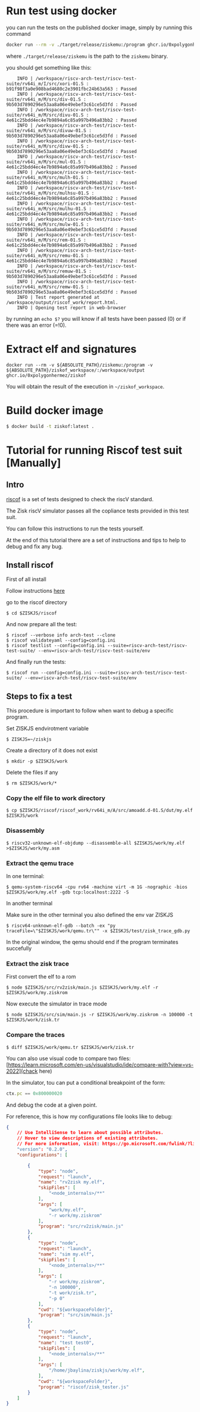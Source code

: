 # Run test using docker 

you can run the tests on the published docker image, simply by running this command

```bash
docker run --rm -v ./target/release/ziskemu:/program ghcr.io/0xpolygonhermez/ziskof:latest
```

where `./target/release/ziskemu` is the path to the `ziskemu` binary.

you should get something like this:

```bashc
    INFO | /workspace/riscv-arch-test/riscv-test-suite/rv64i_m/I/src/xori-01.S : b91f98f3a0e908bad4680c2e3901fbc24b63a563 : Passed
    INFO | /workspace/riscv-arch-test/riscv-test-suite/rv64i_m/M/src/div-01.S : 9b503d7890296e53aa8a06e49ebef3c61ce5d3fd : Passed
    INFO | /workspace/riscv-arch-test/riscv-test-suite/rv64i_m/M/src/divu-01.S : 4e61c25bdd4ec4e7b9894a6c85a997b496a83bb2 : Passed
    INFO | /workspace/riscv-arch-test/riscv-test-suite/rv64i_m/M/src/divuw-01.S : 9b503d7890296e53aa8a06e49ebef3c61ce5d3fd : Passed
    INFO | /workspace/riscv-arch-test/riscv-test-suite/rv64i_m/M/src/divw-01.S : 9b503d7890296e53aa8a06e49ebef3c61ce5d3fd : Passed
    INFO | /workspace/riscv-arch-test/riscv-test-suite/rv64i_m/M/src/mul-01.S : 4e61c25bdd4ec4e7b9894a6c85a997b496a83bb2 : Passed
    INFO | /workspace/riscv-arch-test/riscv-test-suite/rv64i_m/M/src/mulh-01.S : 4e61c25bdd4ec4e7b9894a6c85a997b496a83bb2 : Passed
    INFO | /workspace/riscv-arch-test/riscv-test-suite/rv64i_m/M/src/mulhsu-01.S : 4e61c25bdd4ec4e7b9894a6c85a997b496a83bb2 : Passed
    INFO | /workspace/riscv-arch-test/riscv-test-suite/rv64i_m/M/src/mulhu-01.S : 4e61c25bdd4ec4e7b9894a6c85a997b496a83bb2 : Passed
    INFO | /workspace/riscv-arch-test/riscv-test-suite/rv64i_m/M/src/mulw-01.S : 9b503d7890296e53aa8a06e49ebef3c61ce5d3fd : Passed
    INFO | /workspace/riscv-arch-test/riscv-test-suite/rv64i_m/M/src/rem-01.S : 4e61c25bdd4ec4e7b9894a6c85a997b496a83bb2 : Passed
    INFO | /workspace/riscv-arch-test/riscv-test-suite/rv64i_m/M/src/remu-01.S : 4e61c25bdd4ec4e7b9894a6c85a997b496a83bb2 : Passed
    INFO | /workspace/riscv-arch-test/riscv-test-suite/rv64i_m/M/src/remuw-01.S : 9b503d7890296e53aa8a06e49ebef3c61ce5d3fd : Passed
    INFO | /workspace/riscv-arch-test/riscv-test-suite/rv64i_m/M/src/remw-01.S : 9b503d7890296e53aa8a06e49ebef3c61ce5d3fd : Passed
    INFO | Test report generated at /workspace/output/riscof_work/report.html.
    INFO | Opening test report in web-browser

```

by running an `echo $?` you will know if all tests have been passed (0) or if there was an error (=!0).

# Extract elf and signatures
```
docker run --rm -v ${ABSOLUTE_PATH}/ziskemu:/program -v ${ABSOLUTE_PATH}/ziskof_workspace/:/workspace/output 
ghcr.io/0xpolygonhermez/ziskof
```

You will obtain the result of the execution in `~/ziskof_workspace`.

# Build docker image
    
```bash
$ docker build -t ziskof:latest .
```

# Tutorial for running Riscof test suit [Manually]

## Intro

[riscof](https://github.com/riscv-software-src/riscof) is a set of tests designed to check the riscV standard.

The Zisk riscV simulator passes all the copliance tests provided in this test suit.

You can follow this instructions to run the tests yourself.

At the end of this tutorial there are a set of instructions and tips to help to debug and fix any bug.

## Install riscof

First of all install

Follow instructions [here](https://riscof.readthedocs.io/en/latest/installation.html)

go to the riscof directory

```console
$ cd $ZISKJS/riscof
```

And now prepare all the test:

```console
$ riscof --verbose info arch-test --clone
$ riscof validateyaml --config=config.ini
$ riscof testlist --config=config.ini --suite=riscv-arch-test/riscv-test-suite/ --env=riscv-arch-test/riscv-test-suite/env
```

And finally run the tests:

```console
$ riscof run --config=config.ini --suite=riscv-arch-test/riscv-test-suite/ --env=riscv-arch-test/riscv-test-suite/env
```


## Steps to fix a test

This procedure is important to follow when want to debug a specific program.


Set ZISKJS endvirotment variable

```console
$ ZISKJS=~/ziskjs
```

Create a directory of it does not exist

```console
$ mkdir -p $ZISKJS/work
```

Delete the files if any

```console
$ rm $ZISKJS/work/*
```



### Copy the elf file to work directory

```console
$ cp $ZISKJS/riscof/riscof_work/rv64i_m/A/src/amoadd.d-01.S/dut/my.elf $ZISKJS/work
```

### Disassembly

```console
$ riscv32-unknown-elf-objdump --disassemble-all $ZISKJS/work/my.elf >$ZISKJS/work/my.asm
```


### Extract the qemu trace

In one terminal:

```console
$ qemu-system-riscv64 -cpu rv64 -machine virt -m 1G -nographic -bios $ZISKJS/work/my.elf -gdb tcp:localhost:2222 -S
```

In another terminal

Make sure in the other terminal you also defined the env var ZISKJS
```console
$ riscv64-unknown-elf-gdb --batch -ex "py traceFile=\"$ZISKJS/work/qemu.tr\"" -x $ZISKJS/test/zisk_trace_gdb.py
```

In the original window, the qemu should end if the program terminates succefully

### Extract the zisk trace

First convert the elf to a rom
```console
$ node $ZISKJS/src/rv2zisk/main.js $ZISKJS/work/my.elf -r $ZISKJS/work/my.ziskrom
```

Now execute the simulator in trace mode

```console
$ node $ZISKJS/src/sim/main.js -r $ZISKJS/work/my.ziskrom -n 100000 -t $ZISKJS/work/zisk.tr
```


### Compare the traces

```console
$ diff $ZISKJS/work/qemu.tr $ZISKJS/work/zisk.tr
```

You  can also use visual code to compare two files: [https://learn.microsoft.com/en-us/visualstudio/ide/compare-with?view=vs-2022](chack here)

In the simulator, tou can put a conditional breakpoint of the form:

```js
ctx.pc == 0x800000020
```

And debug the code at a given point.

For reference, this is how my configurations file looks like to debug:

```json
{
    // Use IntelliSense to learn about possible attributes.
    // Hover to view descriptions of existing attributes.
    // For more information, visit: https://go.microsoft.com/fwlink/?linkid=830387
    "version": "0.2.0",
    "configurations": [

        {
            "type": "node",
            "request": "launch",
            "name": "rv2zisk my.elf",
            "skipFiles": [
                "<node_internals>/**"
            ],
            "args": [
                "work/my.elf",
                "-r work/my.ziskrom"
            ],
            "program": "src/rv2zisk/main.js"
        },
        {
            "type": "node",
            "request": "launch",
            "name": "sim my.elf",
            "skipFiles": [
                "<node_internals>/**"
            ],
            "args": [
                "-r work/my.ziskrom",
                "-n 100000",
                "-t work/zisk.tr",
                "-p 0"
            ],
            "cwd": "${workspaceFolder}",
            "program": "src/sim/main.js"
        },
        {
            "type": "node",
            "request": "launch",
            "name": "test test0",
            "skipFiles": [
                "<node_internals>/**"
            ],
            "args": [
                "/home/jbaylina/ziskjs/work/my.elf",
            ],
            "cwd": "${workspaceFolder}",
            "program": "riscof/zisk_tester.js"
        }
    ]
}
```
